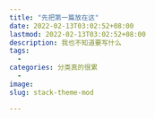 ```yaml
---
title: "先把第一篇放在这"
date: 2022-02-13T03:02:52+08:00
lastmod: 2022-02-13T03:02:52+08:00
description: 我也不知道要写什么
tags:
  - 
categories: 分类真的很累
  - 
image: 
slug: stack-theme-mod

---
```



